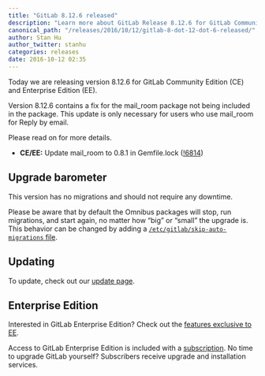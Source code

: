 ```yaml
---
title: "GitLab 8.12.6 released"
description: "Learn more about GitLab Release 8.12.6 for GitLab Community Edition (CE) and Enterprise Edition (EE)"
canonical_path: "/releases/2016/10/12/gitlab-8-dot-12-dot-6-released/"
author: Stan Hu
author_twitter: stanhu
categories: releases
date: 2016-10-12 02:35
---
```


Today we are releasing version 8.12.6 for GitLab Community Edition (CE) and
Enterprise Edition (EE).

Version 8.12.6 contains a fix for the mail_room package not being included in
the package. This update is only necessary for users who use mail_room for
Reply by email.

Please read on for more details.

<!-- more -->

- **CE/EE:** Update mail_room to 0.8.1 in Gemfile.lock ([!6814])

[!6814]: https://gitlab.com/gitlab-org/gitlab-ce/merge_requests/6814

## Upgrade barometer

This version has no migrations and should not require any downtime.

Please be aware that by default the Omnibus packages will stop, run migrations,
and start again, no matter how “big” or “small” the upgrade is. This behavior
can be changed by adding a [`/etc/gitlab/skip-auto-migrations`
file](http://doc.gitlab.com/omnibus/update/README.html).

## Updating

To update, check out our [update page](/update/).

## Enterprise Edition

Interested in GitLab Enterprise Edition? Check out the [features exclusive to
EE](/features/#enterprise).

Access to GitLab Enterprise Edition is included with a [subscription](/pricing/).
No time to upgrade GitLab yourself? Subscribers receive upgrade and installation
services.
